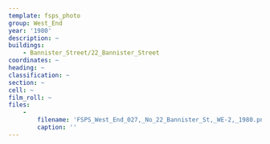 ```yaml
---
template: fsps_photo
group: West_End
year: '1980'
description: ~
buildings:
    - Bannister_Street/22_Bannister_Street
coordinates: ~
heading: ~
classification: ~
section: ~
cell: ~
film_roll: ~
files:
    -
        filename: 'FSPS_West_End_027,_No_22_Bannister_St,_WE-2,_1980.png'
        caption: ''
---
```

